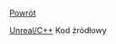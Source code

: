 [Powrót](../README.md)<br />

[Unreal/C++](https://github.com/grzedzicki/ShooterUE4/tree/main/Health) Kod źródłowy


